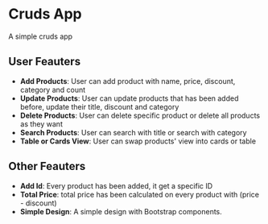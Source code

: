 # Cruds App

A simple cruds app

## User Feauters

- **Add Products**: User can add product with name, price, discount, category and count
- **Update Products**: User can update products that has been added before, update their title, discount and category
- **Delete Products**: User can delete specific product or delete all products as they want
- **Search Products**: User can search with title or search with category
- **Table or Cards View**: User can swap products' view into cards or table

## Other Feauters

- **Add Id**: Every product has been added, it get a specific ID
- **Total Price**: total price has been calculated on every product with (price - discount)
- **Simple Design**: A simple design with Bootstrap components.
